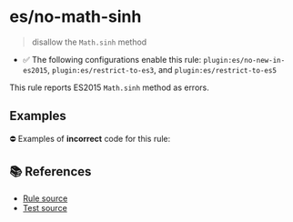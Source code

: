 # es/no-math-sinh
> disallow the `Math.sinh` method

- ✅ The following configurations enable this rule: `plugin:es/no-new-in-es2015`, `plugin:es/restrict-to-es3`, and `plugin:es/restrict-to-es5`

This rule reports ES2015 `Math.sinh` method as errors.

## Examples

⛔ Examples of **incorrect** code for this rule:

<eslint-playground type="bad" code="/*eslint es/no-math-sinh: error */
const n = Math.sinh(value)
" />

## 📚 References

- [Rule source](https://github.com/mysticatea/eslint-plugin-es/blob/v4.1.0/lib/rules/no-math-sinh.js)
- [Test source](https://github.com/mysticatea/eslint-plugin-es/blob/v4.1.0/tests/lib/rules/no-math-sinh.js)

